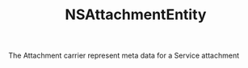 ﻿---
uid: crmscript_ref_NSAttachmentEntity
title: NSAttachmentEntity
intellisense: Void.NSAttachmentEntity
keywords: NSAttachmentEntity
so.topic: reference
---

The Attachment carrier represent meta data for a Service attachment
